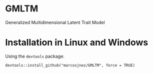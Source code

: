 # GMLTM
Generalized Multidimensional Latent Trait Model

# Installation in Linux and Windows

Using the `devtools` package:
    
    devtools::install_github("marcosjnez/GMLTM", force = TRUE)
